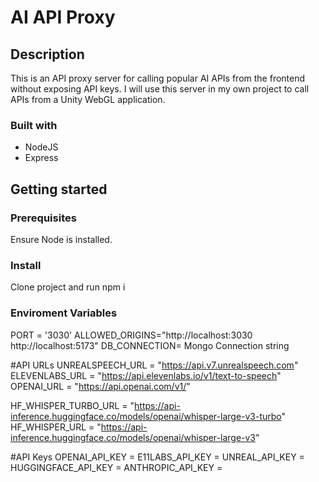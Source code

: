 # AI API Proxy

## Description

This is an API proxy server for calling popular AI APIs from the frontend without exposing API keys. I will use this server in my own project to call APIs from a Unity WebGL application. 

### Built with

- NodeJS
- Express

## Getting started

### Prerequisites

Ensure Node is installed.

### Install

Clone project and run npm i

### Enviroment Variables

PORT = '3030'
ALLOWED_ORIGINS="http://localhost:3030 http://localhost:5173"
DB_CONNECTION= Mongo Connection string

#API URLs
UNREALSPEECH_URL = "https://api.v7.unrealspeech.com"
ELEVENLABS_URL = "https://api.elevenlabs.io/v1/text-to-speech"
OPENAI_URL = "https://api.openai.com/v1/"

HF_WHISPER_TURBO_URL = "https://api-inference.huggingface.co/models/openai/whisper-large-v3-turbo"
HF_WHISPER_URL = "https://api-inference.huggingface.co/models/openai/whisper-large-v3"


#API Keys
OPENAI_API_KEY = 
E11LABS_API_KEY = 
UNREAL_API_KEY = 
HUGGINGFACE_API_KEY = 
ANTHROPIC_API_KEY = 
